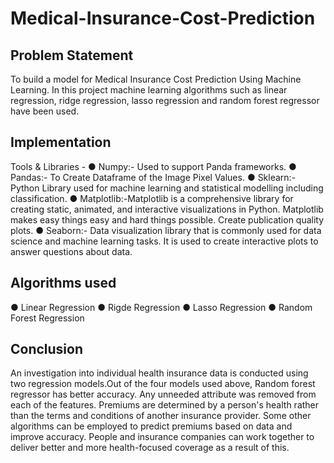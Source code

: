 # Medical-Insurance-Cost-Prediction
## Problem Statement
To build a model for Medical Insurance Cost Prediction Using Machine Learning. In this
project machine learning algorithms such as linear regression, ridge regression, lasso
regression and random forest regressor have been used.

## Implementation

Tools & Libraries -
● Numpy:- Used to support Panda frameworks.
● Pandas:- To Create Dataframe of the Image Pixel Values.
● Sklearn:- Python Library used for machine learning and statistical modelling
including classification.
● Matplotlib:-Matplotlib is a comprehensive library for creating static, animated,
and interactive visualizations in Python. Matplotlib makes easy things easy and
hard things possible. Create publication quality plots.
● Seaborn:- Data visualization library that is commonly used for data science and
machine learning tasks. It is used to create interactive plots to answer questions
about data.
 ## Algorithms used
● Linear Regression
● Rigde Regression
● Lasso Regression
● Random Forest Regression

## Conclusion
An investigation into individual health insurance data is conducted using two regression
models.Out of the four models used above, Random forest regressor has better
accuracy. Any unneeded attribute was removed from each of the features. Premiums
are determined by a person's health rather than the terms and conditions of another
insurance provider. Some other algorithms can be employed to predict premiums based
on data and improve accuracy. People and insurance companies can work together to
deliver better and more health-focused coverage as a result of this.
 
